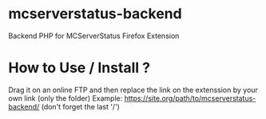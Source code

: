 # mcserverstatus-backend
Backend PHP for MCServerStatus Firefox Extension 

# How to Use / Install ?
Drag it on an online FTP and then replace the link on the extenssion by your own link (only the folder)
Example: https://site.org/path/to/mcserverstatus-backend/ (don't forget the last '/')

